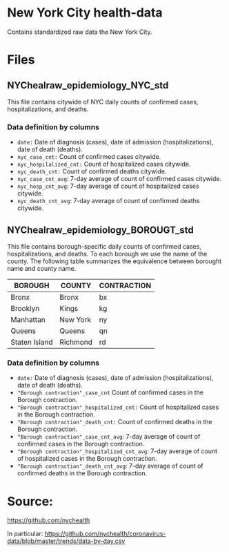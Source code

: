 # New York City health-data

Contains standardized raw data the New York City. 

# Files

## NYChealraw_epidemiology_NYC_std

This file contains citywide of NYC daily counts of confirmed cases, hospitalizations, and deaths.

### Data definition by columns

- `date:` Date of diagnosis (cases), date of admission (hospitalizations), date of death (deaths).
- `nyc_case_cnt:` Count of confirmed cases citywide. 
- `nyc_hospilalized_cnt:` Count of hospitalized cases citywide.
- `nyc_death_cnt:` Count of confirmed deaths citywide.
- `nyc_case_cnt_avg`: 7-day average of count of confirmed cases citywide.
- `nyc_hosp_cnt_avg`: 7-day average of count of hospitalized cases citywide.
- `nyc_death_cnt_avg`: 7-day average of count of confirmed deaths citywide.

## NYChealraw_epidemiology_BOROUGT_std

This file contains borough-specific daily counts of confirmed cases, hospitalizations, and deaths.
To each borough we use the name of the county. The following table summarizes the equivalence between borought name and county name.

| BOROUGH | COUNTY | CONTRACTION |
|---------|---------|--------------|
| Bronx | Bronx | bx |
| Brooklyn | Kings | kg |
| Manhattan | New York | ny |
| Queens | Queens | qn |
| Staten Island | Richmond | rd | |

### Data definition by columns

- `date:` Date of diagnosis (cases), date of admission (hospitalizations), date of death (deaths).
- `"Borough contraction"_case_cnt` Count of confirmed cases in the Borough contraction. 
- `"Borough contraction"_hospitalized_cnt:` Count of hospitalized cases in the Borough contraction.
- `"Borough contraction"_death_cnt:` Count of confirmed deaths in the Borough contraction.
- `"Borough contraction"_case_cnt_avg`: 7-day average of count of confirmed cases in the Borough contraction.
- `"Borough contraction"_hospitalized_cnt_avg`: 7-day average of count of hospitalized cases in the Borough contraction.
- `"Borough contraction"_death_cnt_avg`: 7-day average of count of confirmed deaths in the Borough contraction.

# Source:

https://github.com/nychealth

In particular:
https://github.com/nychealth/coronavirus-data/blob/master/trends/data-by-day.csv
